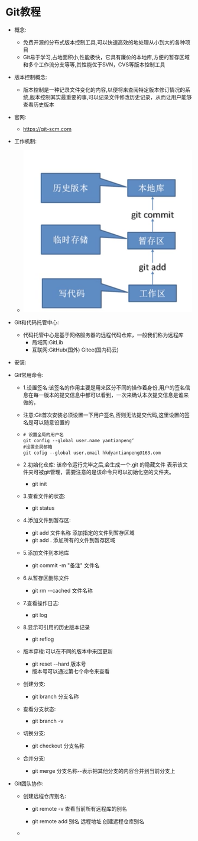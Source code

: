 # Git教程

- 概念:

  - 免费开源的分布式版本控制工具,可以快速高效的地处理从小到大的各种项目
  - Git易于学习,占地面积小,性能极快，它具有廉价的本地库,方便的暂存区域和多个工作流分支等等,其性能优于SVN，CVS等版本控制工具

- 版本控制概念:

  - 版本控制是一种记录文件变化的内容,以便将来查阅特定版本修订情况的系统,版本控制其实最重要的事,可以记录文件修改历史记录，从而让用户能够查看历史版本

- 官网:

  - https://git-scm.com

- 工作机制:

  - ![image-20221130215902399](./images/image-20221130215902399.png)

- Git和代码托管中心:

  - 代码托管中心是基于网络服务器的远程代码仓库，一般我们称为远程库
    - 局域网:GitLib
    - 互联网:GitHub(国外) Gitee(国内码云)

- 安装:

- Git常用命令:

  - 1.设置签名:该签名的作用主要是用来区分不同的操作着身份,用户的签名信息在每一版本的提交信息中都可以看到，一次来确认本次提交信息是谁来做的，

  - 注意:Git首次安装必须设置一下用户签名,否则无法提交代码,这里设置的签名是可以随意设置的

  - ```shell
    # 设置全局的用户名
    git config --global user.name yantianpeng‘
    #设置全局邮箱
    git cofig --global user.email hkdyantianpeng@163.com
    ```

  - 2.初始化仓库: 该命令运行完毕之后,会生成一个.git 的隐藏文件 表示该文件夹可被git管理，需要注意的是该命令只可以初始化空的文件夹。

    - git init

  - 3.查看文件的状态:

    - git status 

  - 4.添加文件到暂存区:

    - git add 文件名称 添加指定的文件到暂存区域
    - git add . 添加所有的文件到暂存区域

  - 5.添加文件到本地库

    - git commit -m "备注" 文件名

  - 6.从暂存区删除文件

    - git rm --cached 文件名称

  - 7.查看操作日志:

    - git log

  - 8.显示可引用的历史版本记录

    - git reflog

  - 版本穿梭:可以在不同的版本中来回更新

    - git reset --hard 版本号
    - 版本号可以通过第七个命令来查看

  - 创建分支:

    - git branch 分支名称 

  - 查看分支状态:

    - git branch -v 

  - 切换分支:

    - git checkout 分支名称

  - 合并分支:

    - git merge 分支名称--表示把其他分支的内容合并到当前分支上

- Git团队协作:

  - 创建远程仓库别名:
    - git remote -v  查看当前所有远程库的别名

    - git remote add 别名 远程地址  创建远程仓库别名

  - 
